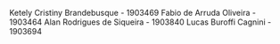 Ketely Cristiny Brandebusque - 1903469
Fabio de Arruda Oliveira - 1903464
Alan Rodrigues de Siqueira - 1903840
Lucas Buroffi Cagnini - 1903694